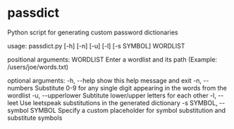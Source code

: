 # passdict

Python script for generating custom password dictionaries

usage: passdict.py [-h] [-n] [-u] [-l] [-s SYMBOL] WORDLIST

positional arguments:
  WORDLIST              Enter a wordlist and its path (Example: /users/joe/words.txt)

optional arguments:
  -h, --help            show this help message and exit
  -n, --numbers         Substitute 0-9 for any single digit appearing in the words from the wordlist
  -u, --upperlower      Subtitute lower/upper letters for each other
  -l, --leet            Use leetspeak substitutions in the generated dictionary
  -s SYMBOL, --symbol SYMBOL Specify a custom placeholder for symbol substitution and substitute symbols
                        
